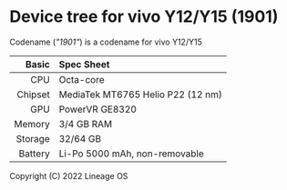 Device tree for vivo Y12/Y15 (1901)
=================================================

Codename (_"1901"_) is a codename for vivo Y12/Y15

| Basic                   | Spec Sheet                                                                                                                     |
| -----------------------:|:------------------------------------------------------------------------------------------------------------------------------ |
| CPU                     | Octa-core                                                                                                                      |
| Chipset                 | MediaTek MT6765 Helio P22 (12 nm)                                                                                                            |
| GPU                     | PowerVR GE8320                                                                                                                   |
| Memory                  | 3/4 GB RAM                                                                                                                   |
| Storage                 | 32/64 GB                                                                                                                      |
| Battery                 | Li-Po 5000 mAh, non-removable                                                                                           |

Copyright (C) 2022 Lineage OS